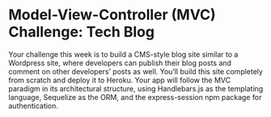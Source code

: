 # Model-View-Controller (MVC) Challenge: Tech Blog

Your challenge this week is to build a CMS-style blog site similar to a Wordpress site,
where developers can publish their blog posts and comment on other developers’ posts as well. 
You’ll build this site completely from scratch and deploy it to Heroku. Your app will follow the 
MVC paradigm in its architectural structure, using Handlebars.js as the templating language,
Sequelize as the ORM, and the express-session npm package for authentication.
